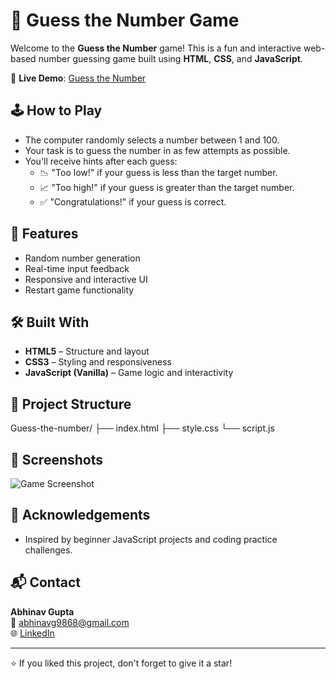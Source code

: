 # 🎯 Guess the Number Game

Welcome to the **Guess the Number** game! This is a fun and interactive web-based number guessing game built using **HTML**, **CSS**, and **JavaScript**.

🔗 **Live Demo**: [Guess the Number](https://abhinav23055.github.io/Guess-the-number/)

## 🕹️ How to Play

- The computer randomly selects a number between 1 and 100.
- Your task is to guess the number in as few attempts as possible.
- You'll receive hints after each guess:
  - 📉 "Too low!" if your guess is less than the target number.
  - 📈 "Too high!" if your guess is greater than the target number.
  - ✅ "Congratulations!" if your guess is correct.

## 🚀 Features

- Random number generation
- Real-time input feedback
- Responsive and interactive UI
- Restart game functionality

## 🛠️ Built With

- **HTML5** – Structure and layout
- **CSS3** – Styling and responsiveness
- **JavaScript (Vanilla)** – Game logic and interactivity

## 📁 Project Structure

Guess-the-number/ ├── index.html ├── style.css └── script.js


## 📸 Screenshots

![Game Screenshot](https://user-images.githubusercontent.com/your-image-link.png) <!-- Replace with your actual screenshot URL if available -->

## 🙌 Acknowledgements

- Inspired by beginner JavaScript projects and coding practice challenges.

## 📬 Contact

**Abhinav Gupta**  
📧 abhinavg9868@gmail.com  
🌐 [LinkedIn](https://www.linkedin.com/in/your-profile)

---

⭐ If you liked this project, don't forget to give it a star!
